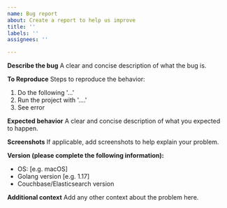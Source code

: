 ```yaml
---
name: Bug report
about: Create a report to help us improve
title: ''
labels: ''
assignees: ''

---
```


**Describe the bug**
A clear and concise description of what the bug is.

**To Reproduce**
Steps to reproduce the behavior:
1. Do the following '...'
2. Run the project with '....'
3. See error

**Expected behavior**
A clear and concise description of what you expected to happen.

**Screenshots**
If applicable, add screenshots to help explain your problem.

**Version (please complete the following information):**
 - OS: [e.g. macOS]
 - Golang version [e.g. 1.17]
 - Couchbase/Elasticsearch version

**Additional context**
Add any other context about the problem here.
